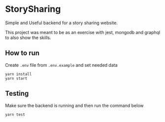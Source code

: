 # StorySharing

Simple and Useful backend for a story sharing website.

This project was meant to be as an exercise with jest, mongodb and graphql to also show the skills.

## How to run

Create `.env` file from `.env.example` and set needed data
```
yarn install
yarn start
```

## Testing

Make sure the backend is running and then run the command below

```
yarn test
```